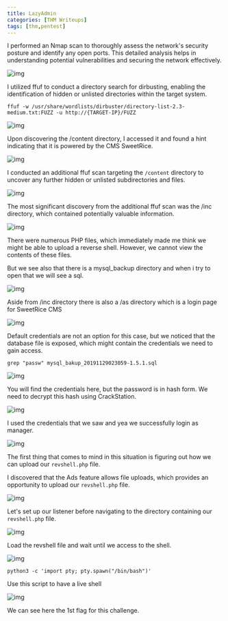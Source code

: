 ```yaml
---
title: LazyAdmin
categories: [THM Writeups]
tags: [thm,pentest]
---
```


I performed an Nmap scan to thoroughly assess the network's security posture and identify any open ports. This detailed analysis helps in understanding potential vulnerabilities and securing the network effectively.

![img](https://i.imgur.com/bReNuXL.png)


I utilized ffuf to conduct a directory search for dirbusting, enabling the identification of hidden or unlisted directories within the target system.

```
ffuf -w /usr/share/wordlists/dirbuster/directory-list-2.3-medium.txt:FUZZ -u http://{TARGET-IP}/FUZZ
```

![img](https://i.imgur.com/bD4FIlF.png)

Upon discovering the /content directory, I accessed it and found a hint indicating that it is powered by the CMS SweetRice.

![img](https://i.imgur.com/LRou7df.png)

I conducted an additional ffuf scan targeting the `/content` directory to uncover any further hidden or unlisted subdirectories and files.

![img](https://i.imgur.com/fst4XDh.png)

The most significant discovery from the additional ffuf scan was the /inc directory, which contained potentially valuable information.

![img](https://i.imgur.com/ZJSrSFL.png[/img)

There were numerous PHP files, which immediately made me think we might be able to upload a reverse shell. However, we cannot view the contents of these files.

But we see also that there is a mysql_backup directory and when i try to open that we will see a sql.



![img](https://i.imgur.com/wHyOsIE.png)



Aside from /inc directory there is also a /as directory which is a login page for SweetRice CMS

![img](https://i.imgur.com/buzGDUA.png)

Default credentials are not an option for this case, but we noticed that the database file is exposed, which might contain the credentials we need to gain access.

```
grep "passw" mysql_bakup_20191129023059-1.5.1.sql
```

![img](https://i.imgur.com/vkNsyfW.png)

You will find the credentials here, but the password is in hash form. We need to decrypt this hash using CrackStation.


![img](https://i.imgur.com/27dF6lw.png)


I used the credentials that we saw and yea we successfully login as manager.

![img](https://i.imgur.com/OedmQeQ.png)

The first thing that comes to mind in this situation is figuring out how we can upload our `revshell.php` file.

I discovered that the Ads feature allows file uploads, which provides an opportunity to upload our `revshell.php` file.

![img](https://i.imgur.com/ekGuk3j.png)

Let's set up our listener before navigating to the directory containing our `revshell.php` file.

![img](https://i.imgur.com/0CczBd6.png)

Load the revshell file and wait until we access to the shell.

![img](https://i.imgur.com/WLghU0t.png)

```
python3 -c 'import pty; pty.spawn("/bin/bash")'
```
Use this script to have a live shell

![img](https://i.imgur.com/eiOhobK.png)

We can see here the 1st flag for this challenge.

